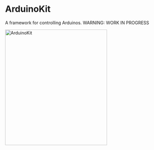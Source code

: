 # ArduinoKit
A framework for controlling Arduinos. WARNING: WORK IN PROGRESS

<img src="https://raw.githubusercontent.com/ezefranca/ArduinoKit/master/docs/arduinoKit.png" alt ="ArduinoKit" width="330" height="376" />
